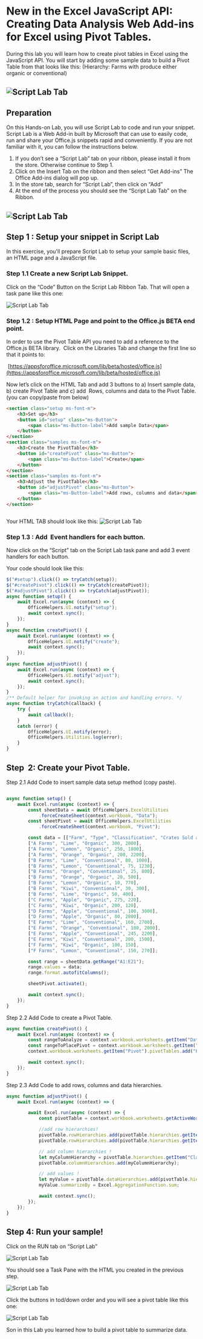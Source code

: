 # New in the Excel JavaScript API: Creating Data Analysis Web Add-ins for Excel using Pivot Tables.

During this lab you will learn how to create pivot tables in Excel using the JavaScript API. You will start by adding some sample data to build a Pivot Table from that looks like this: (Hierarchy: Farms with produce either organic or conventional)

## ![Script Lab Tab](images/image7.png)

## Preparation

On this Hands-on Lab, you will use Script Lab to code and run your snippet. Script Lab is a Web Add-in built by Microsoft that can use to easily  code, run and share your Office.js snippets rapid and conveniently. If you are not familiar with it, you can follow the instructions below.

1.  If you don’t see a “Script Lab” tab on your ribbon, please install it from the store. Otherwise continue to Step 1\.
2.  Click on the Insert Tab on the ribbon and then select “Get Add-ins” The Office Add-ins dialog will pop up.
3.  In the store tab, search for “Script Lab”, then click on “Add”
4.  At the end of the process you should see the “Script Lab Tab” on the Ribbon.

## ![Script Lab Tab](images/image1.png)

## Step 1 : Setup your snippet in Script Lab

In this exercise, you'll prepare Script Lab to setup your sample basic files, an HTML page and a JavaScript file.

### Step 1.1 Create a new Script Lab Snippet.

Click on the “Code” Button on the Script Lab Ribbon Tab. That will open a task pane like this one:

![Script Lab Tab](images/image2.png)

### Step 1.2 : Setup HTML Page and point to the Office.js BETA end point.

In order to use the Pivot Table API you need to add a reference to the Office.js BETA library.  Click on the Libraries Tab and change the first line so that it points to:

 [https://appsforoffice.microsoft.com/lib/beta/hosted/office.js](https://appsforoffice.microsoft.com/lib/beta/hosted/office.js)

Now let’s click on the HTML Tab and add 3 buttons to a) Insert sample data, b) create Pivot Table and c) add  Rows, columns and data to the Pivot Table. (you can copy/paste from below)

```html
<section class="setup ms-font-m">
    <h3>Set up</h3>
    <button id="setup" class="ms-Button">
        <span class="ms-Button-label">Add sample Data</span>
    </button>
</section>
<section class="samples ms-font-m">
    <h3>Create the PivotTable</h3>
    <button id="createPivot" class="ms-Button">
        <span class="ms-Button-label">Create</span>
    </button>
</section>
<section class="samples ms-font-m">
    <h3>Adjust the PivotTable</h3>
    <button id="adjustPivot" class="ms-Button">
        <span class="ms-Button-label">Add rows, columns and data</span>
    </button>
</section>



```

Your HTML TAB should look like this:
![Script Lab Tab](images/image3.png)

### Step 1.3 : Add  Event handlers for each button.

Now click on the “Script” tab on the Script Lab task pane and add 3 event handlers for each button.

Your code should look like this:

```javascript
$("#setup").click(() => tryCatch(setup));
$("#createPivot").click(() => tryCatch(createPivot));
$("#adjustPivot").click(() => tryCatch(adjustPivot));
async function setup() {
    await Excel.run(async (context) => {
        OfficeHelpers.UI.notify("setup");
        await context.sync();
    });
}
async function createPivot() {
    await Excel.run(async (context) => {
        OfficeHelpers.UI.notify("create");
        await context.sync();
    });
}
async function adjustPivot() {
    await Excel.run(async (context) => {
        OfficeHelpers.UI.notify("adjust");
        await context.sync();
    });
}
/** Default helper for invoking an action and handling errors. */
async function tryCatch(callback) {
    try {
        await callback();
    }
    catch (error) {
        OfficeHelpers.UI.notify(error);
        OfficeHelpers.Utilities.log(error);
    }
}
```
## Step  2: Create your Pivot Table.

Step 2.1 Add Code to insert sample data  setup method (copy paste).


```javascript

async function setup() {
    await Excel.run(async (context) => {
        const sheetData = await OfficeHelpers.ExcelUtilities
            .forceCreateSheet(context.workbook, "Data");
        const sheetPivot = await OfficeHelpers.ExcelUtilities
            .forceCreateSheet(context.workbook, "Pivot");

        const data = [["Farm", "Type", "Classification", "Crates Sold at Farm", "Crates Sold Wholesale"],
        ["A Farms", "Lime", "Organic", 300, 2000],
        ["A Farms", "Lemon", "Organic", 250, 1800],
        ["A Farms", "Orange", "Organic", 200, 2200],
        ["B Farms", "Lime", "Conventional", 80, 1000],
        ["B Farms", "Lemon", "Conventional", 75, 1230],
        ["B Farms", "Orange", "Conventional", 25, 800],
        ["B Farms", "Orange", "Organic", 20, 500],
        ["B Farms", "Lemon", "Organic", 10, 770],
        ["B Farms", "Kiwi", "Conventional", 30, 300],
        ["B Farms", "Lime", "Organic", 50, 400],
        ["C Farms", "Apple", "Organic", 275, 220],
        ["C Farms", "Kiwi", "Organic", 200, 120],
        ["D Farms", "Apple", "Conventional", 100, 3000],
        ["D Farms", "Apple", "Organic", 80, 2800],
        ["E Farms", "Lime", "Conventional", 160, 2700],
        ["E Farms", "Orange", "Conventional", 180, 2000],
        ["E Farms", "Apple", "Conventional", 245, 2200],
        ["E Farms", "Kiwi", "Conventional", 200, 1500],
        ["F Farms", "Kiwi", "Organic", 100, 150],
        ["F Farms", "Lemon", "Conventional", 150, 270]];

        const range = sheetData.getRange("A1:E21");
        range.values = data;
        range.format.autofitColumns();

        sheetPivot.activate();

        await context.sync();
    });
}
```

Step 2.2 Add Code to create a Pivot Table.

```javascript
async function createPivot() {
    await Excel.run(async (context) => {
        const rangeToAnalyze = context.workbook.worksheets.getItem("Data").getRange("A1:E21");
        const rangeToPlacePivot = context.workbook.worksheets.getItem("Pivot").getRange("A2");
        context.workbook.worksheets.getItem("Pivot").pivotTables.add("Farm Sales", rangeToAnalyze, rangeToPlacePivot);

        await context.sync();
    });
}
```

Step 2.3 Add Code to add rows, columns and data hierarchies.

```javascript
async function adjustPivot() {
    await Excel.run(async (context) => {

        await Excel.run(async (context) => {
            const pivotTable = context.workbook.worksheets.getActiveWorksheet().pivotTables.getItem("Farm Sales");

            //add row hierarchies!
            pivotTable.rowHierarchies.add(pivotTable.hierarchies.getItem("Farm"));
            pivotTable.rowHierarchies.add(pivotTable.hierarchies.getItem("Type"));

            // add column hierarchies ! 
            let myColumnHierarchy = pivotTable.hierarchies.getItem("Classification");
            pivotTable.columnHierarchies.add(myColumnHierarchy);

            // add values ! 
            let myValue = pivotTable.dataHierarchies.add(pivotTable.hierarchies.getItem("Crates Sold at Farm"));
            myValue.summarizeBy = Excel.AggregationFunction.sum;

            await context.sync();
        });
    });
}
```

## Step 4: Run your sample!

Click on the RUN tab on “Script Lab”


![Script Lab Tab](images/image4.png)

You should see a Task Pane with the HTML you created in the previous step.


![Script Lab Tab](images/image5.png)

Click the buttons in tod/down order and you will see a pivot table like this one:


![Script Lab Tab](images/image5.png)

Son in this Lab you learned how to build a pivot table to summarize data.
